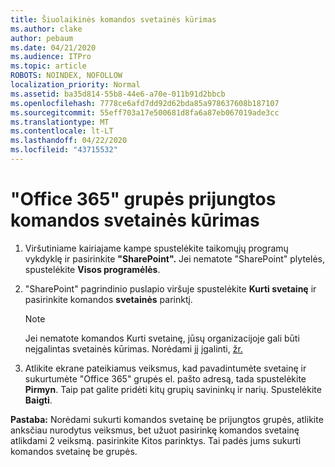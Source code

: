 ```yaml
---
title: Šiuolaikinės komandos svetainės kūrimas
ms.author: clake
author: pebaum
ms.date: 04/21/2020
ms.audience: ITPro
ms.topic: article
ROBOTS: NOINDEX, NOFOLLOW
localization_priority: Normal
ms.assetid: ba35d814-55b8-44e6-a70e-011b91d2bbcb
ms.openlocfilehash: 7778ce6afd7dd92d62bda85a978637608b187107
ms.sourcegitcommit: 55eff703a17e500681d8fa6a87eb067019ade3cc
ms.translationtype: MT
ms.contentlocale: lt-LT
ms.lasthandoff: 04/22/2020
ms.locfileid: "43715532"
---
```

# <a name="create-an-office-365-group-connected-team-site"></a>"Office 365" grupės prijungtos komandos svetainės kūrimas

1. Viršutiniame kairiajame kampe spustelėkite taikomųjų programų vykdyklę ir pasirinkite **"SharePoint".** Jei nematote "SharePoint" plytelės, spustelėkite **Visos programėlės**.
    
2. "SharePoint" pagrindinio puslapio viršuje spustelėkite **Kurti svetainę** ir pasirinkite komandos **svetainės** parinktį. 
    
    > [!NOTE]
    > Jei nematote komandos Kurti svetainę, jūsų organizacijoje gali būti neįgalintas svetainės kūrimas. Norėdami jį įgalinti, [žr.](https://go.microsoft.com/fwlink/?linkid=2009644) 
  
3. Atlikite ekrane pateikiamus veiksmus, kad pavadintumėte svetainę ir sukurtumėte "Office 365" grupės el. pašto adresą, tada spustelėkite **Pirmyn**. Taip pat galite pridėti kitų grupių savininkų ir narių. Spustelėkite **Baigti**.
  
 **Pastaba:** Norėdami sukurti komandos svetainę be prijungtos grupės, atlikite anksčiau nurodytus veiksmus, bet užuot pasirinkę komandos svetainę atlikdami 2 veiksmą. pasirinkite Kitos parinktys. Tai padės jums sukurti komandos svetainę be grupės. 
    

